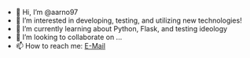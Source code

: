 - 👋 Hi, I’m @aarno97
- 👀 I’m interested in developing, testing, and utilizing new technologies! 
- 🌱 I’m currently learning about Python, Flask, and testing ideology
- 💞️ I’m looking to collaborate on ...
- 📫 How to reach me: [E-Mail](mailto:arnold.aaron97@icloud.com)

<!---
aarno97/aarno97 is a ✨ special ✨ repository because its `README.md` (this file) appears on your GitHub profile.
You can click the Preview link to take a look at your changes.
--->
